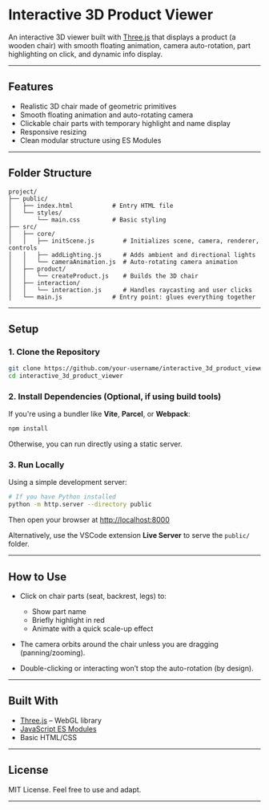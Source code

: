# Interactive 3D Product Viewer

An interactive 3D viewer built with [Three.js](https://threejs.org/) that displays a product (a wooden chair) with smooth floating animation, camera auto-rotation, part highlighting on click, and dynamic info display.

---

## Features

- Realistic 3D chair made of geometric primitives
- Smooth floating animation and auto-rotating camera
- Clickable chair parts with temporary highlight and name display
- Responsive resizing
- Clean modular structure using ES Modules

---

## Folder Structure

```plaintext
project/
├── public/
│   ├── index.html           # Entry HTML file
│   └── styles/
│       └── main.css         # Basic styling
├── src/
│   ├── core/
│   │   ├── initScene.js        # Initializes scene, camera, renderer, controls
│   │   ├── addLighting.js      # Adds ambient and directional lights
│   │   └── cameraAnimation.js  # Auto-rotating camera animation
│   ├── product/
│   │   └── createProduct.js    # Builds the 3D chair
│   ├── interaction/
│   │   └── interaction.js      # Handles raycasting and user clicks
│   └── main.js              # Entry point: glues everything together
```

---

## Setup

### 1. Clone the Repository

```bash
git clone https://github.com/your-username/interactive_3d_product_viewer.git
cd interactive_3d_product_viewer
```

### 2. Install Dependencies (Optional, if using build tools)

If you're using a bundler like **Vite**, **Parcel**, or **Webpack**:

```bash
npm install
```

Otherwise, you can run directly using a static server.

### 3. Run Locally

Using a simple development server:

```bash
# If you have Python installed
python -m http.server --directory public
```

Then open your browser at [http://localhost:8000](http://localhost:8000)

Alternatively, use the VSCode extension **Live Server** to serve the `public/` folder.

---

## How to Use

* Click on chair parts (seat, backrest, legs) to:
  * Show part name
  * Briefly highlight in red
  * Animate with a quick scale-up effect

* The camera orbits around the chair unless you are dragging (panning/zooming).

* Double-clicking or interacting won’t stop the auto-rotation (by design).

---

## Built With

* [Three.js](https://threejs.org/) – WebGL library
* [JavaScript ES Modules](https://developer.mozilla.org/en-US/docs/Web/JavaScript/Guide/Modules)
* Basic HTML/CSS

---

## License

MIT License. Feel free to use and adapt.

---